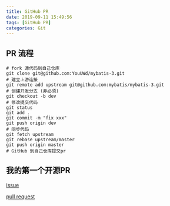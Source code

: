 ```yaml
---
title: GitHub PR
date: 2019-09-11 15:49:56
tags: [GitHub PR]
categories: Git
---
```


## PR 流程

```shell
# fork 源代码到自己仓库
git clone git@github.com:YouUWd/mybatis-3.git
# 建立上游连接
git remote add upstream git@github.com:mybatis/mybatis-3.git
# 创建开发分支 (非必须)
git checkout -b dev
# 修改提交代码
git status
git add . 
git commit -m "fix xxx"
git push origin dev
# 同步代码
git fetch upstream
git rebase upstream/master
git push origin master
# GitHub 到自己仓库提交pr

```



## 我的第一个开源PR

[issue](https://github.com/mybatis/mybatis-3/issues/1654)

[pull request](https://github.com/mybatis/mybatis-3/pull/1663)